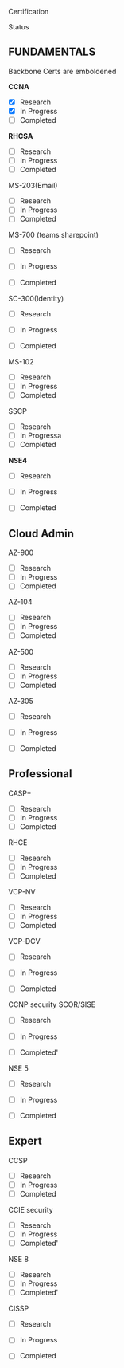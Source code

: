 

Certification

Status

## FUNDAMENTALS

Backbone Certs are emboldened 

**CCNA**

- [x] Research
- [x] In Progress
- [ ] Completed

**RHCSA**
- [ ] Research
- [ ] In Progress
- [ ] Completed

MS-203(Email)
- [ ] Research
- [ ] In Progress
- [ ] Completed

MS-700 (teams sharepoint)
- [ ] Research
- [ ] In Progress
- [ ] Completed


SC-300(Identity)
- [ ] Research
- [ ] In Progress
- [ ] Completed


MS-102

- [ ] Research
- [ ] In Progress
- [ ] Completed

SSCP
- [ ] Research
- [ ] In Progressa
- [ ] Completed

**NSE4**
- [ ] Research
- [ ] In Progress
- [ ] Completed




## Cloud Admin 


AZ-900
- [ ] Research
- [ ] In Progress
- [ ] Completed

AZ-104
- [ ] Research
- [ ] In Progress
- [ ] Completed

AZ-500
- [ ] Research
- [ ] In Progress
- [ ] Completed

AZ-305
- [ ] Research
- [ ] In Progress
- [ ] Completed


## Professional

CASP+
- [ ] Research
- [ ] In Progress
- [ ] Completed

RHCE
- [ ] Research
- [ ] In Progress
- [ ] Completed

VCP-NV
- [ ] Research
- [ ] In Progress
- [ ] Completed

VCP-DCV
- [ ] Research
- [ ] In Progress
- [ ] Completed


CCNP security SCOR/SISE

- [ ] Research
- [ ] In Progress
- [ ] Completed'


NSE 5
- [ ] Research
- [ ] In Progress
- [ ] Completed





## Expert



CCSP
- [ ] Research
- [ ] In Progress
- [ ] Completed

CCIE security

- [ ] Research
- [ ] In Progress
- [ ] Completed'

NSE 8
- [ ] Research
- [ ] In Progress
- [ ] Completed'

CISSP
- [ ] Research
- [ ] In Progress
- [ ] Completed




